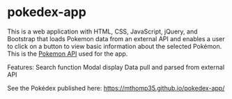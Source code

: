 # pokedex-app

This is a web application with HTML, CSS, JavaScript, jQuery, and Bootstrap that loads Pokemon data from an external API and enables a user to click on a button to view basic information about the selected Pokémon. This is the [Pokemon API](https://pokeapi.co/) used for the app.

Features:
Search function
Modal display
Data pull and parsed from external API

See the Pokédex published here: https://mthomp35.github.io/pokedex-app/
